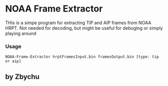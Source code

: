 # NOAA Frame Extractor
THis is a simpe program for extracting TIP and AIP frames from NOAA HRPT. Not needed for decoding, but might be useful for debuging or simply playing around

### Usage
`NOAA-Frame-Extractor hrptFramesInput.bin framesOutput.bin [type: tip or aip]`

## by Zbychu